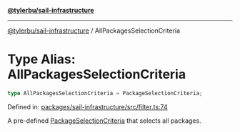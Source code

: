 [**@tylerbu/sail-infrastructure**](../README.md)

***

[@tylerbu/sail-infrastructure](../README.md) / AllPackagesSelectionCriteria

# Type Alias: AllPackagesSelectionCriteria

```ts
type AllPackagesSelectionCriteria = PackageSelectionCriteria;
```

Defined in: [packages/sail-infrastructure/src/filter.ts:74](https://github.com/microsoft/FluidFramework/blob/main/packages/sail-infrastructure/src/filter.ts#L74)

A pre-defined [PackageSelectionCriteria](../interfaces/PackageSelectionCriteria.md) that selects all packages.
